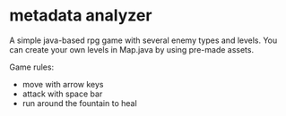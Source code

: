 # metadata analyzer

A simple java-based rpg game with several enemy types and levels. You can create your own levels in Map.java by using pre-made assets.

Game rules:
- move with arrow keys
- attack with space bar
- run around the fountain to heal

